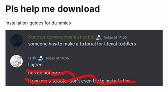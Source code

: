 # Pls help me download

Installation guides for dummies

![Very cool conversation](/img/very-cool-conversation.png)